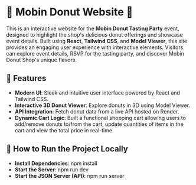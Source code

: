 # 🍩 Mobin Donut Website 🍩

This is an interactive website for the **Mobin Donut Tasting Party** event, designed to highlight the shop's delicious donut offerings and showcase event details. Built using **React**, **Tailwind CSS**, and **Model Viewer**, this site provides an engaging user experience with interactive elements. Visitors can explore event details, RSVP for the tasting party, and discover Mobin Donut Shop's unique flavors.

## 🚀 Features

- **Modern UI**: Sleek and intuitive user interface powered by React and Tailwind CSS.
- **Interactive 3D Donut Viewer**: Explore donuts in 3D using Model Viewer.
- **API Integration**: Fetch donut data from a live API hosted on Render.
- **Dynamic Cart Logic**: Built a functional shopping cart allowing users to add/remove donuts to/from the cart, update quantities of items in the cart and view the total price in real-time.

## 📝 How to Run the Project Locally

- **Install Dependencies**: npm install
- **Start the Server**: npm run dev
- **Start the JSON Server (API)**: npm run server
